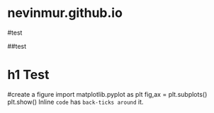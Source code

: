 # nevinmur.github.io

#test

##test
# h1 Test
#create a figure
import matplotlib.pyplot as plt
fig,ax = plt.subplots()
plt.show()
Inline `code` has `back-ticks around` it.
